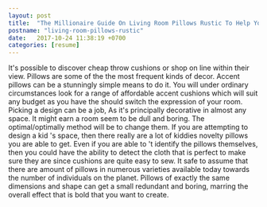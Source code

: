 ```yaml
---
layout: post
title:  "The Millionaire Guide On Living Room Pillows Rustic To Help You Get Rich"
postname: "living-room-pillows-rustic"
date:   2017-10-24 11:38:19 +0700
categories: [resume]
---
```

It's possible to discover cheap throw cushions or shop on line within their view. Pillows are some of the the most frequent kinds of decor. Accent pillows can be a stunningly simple means to do it. You will under ordinary circumstances look for a range of affordable accent cushions which will suit any budget as you have the should switch the expression of your room. Picking a design can be a job, As it's principally decorative in almost any space. It might earn a room seem to be dull and boring. The optimal/optimally method will be to change them. If you are attempting to design a kid 's space, then there really are a lot of kiddies novelty pillows you are able to get. Even if you are able to 't identify the pillows themselves, then you could have the ability to detect the cloth that is perfect to make sure they are since cushions are quite easy to sew. It safe to assume that there are amount of pillows in numerous varieties available today towards the number of individuals on the planet. Pillows of exactly the same dimensions and shape can get a small redundant and boring, marring the overall effect that is bold that you want to create.
